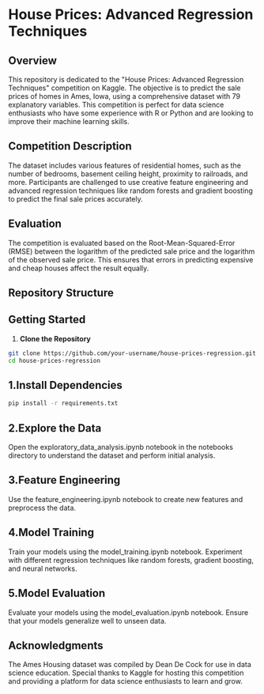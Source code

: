 # House Prices: Advanced Regression Techniques

## Overview

This repository is dedicated to the "House Prices: Advanced Regression Techniques" competition on Kaggle. The objective is to predict the sale prices of homes in Ames, Iowa, using a comprehensive dataset with 79 explanatory variables. This competition is perfect for data science enthusiasts who have some experience with R or Python and are looking to improve their machine learning skills.

## Competition Description

The dataset includes various features of residential homes, such as the number of bedrooms, basement ceiling height, proximity to railroads, and more. Participants are challenged to use creative feature engineering and advanced regression techniques like random forests and gradient boosting to predict the final sale prices accurately.

## Evaluation

The competition is evaluated based on the Root-Mean-Squared-Error (RMSE) between the logarithm of the predicted sale price and the logarithm of the observed sale price. This ensures that errors in predicting expensive and cheap houses affect the result equally.

## Repository Structure

## Getting Started

1. **Clone the Repository**

```bash
git clone https://github.com/your-username/house-prices-regression.git
cd house-prices-regression
```

## 1.Install Dependencies
```bash
pip install -r requirements.txt
```

## 2.Explore the Data
Open the exploratory_data_analysis.ipynb notebook in the notebooks directory to understand the dataset and perform initial analysis.

## 3.Feature Engineering
Use the feature_engineering.ipynb notebook to create new features and preprocess the data.

## 4.Model Training
Train your models using the model_training.ipynb notebook. Experiment with different regression techniques like random forests, gradient boosting, and neural networks.

## 5.Model Evaluation
Evaluate your models using the model_evaluation.ipynb notebook. Ensure that your models generalize well to unseen data.

## Acknowledgments
The Ames Housing dataset was compiled by Dean De Cock for use in data science education. Special thanks to Kaggle for hosting this competition and providing a platform for data science enthusiasts to learn and grow.

